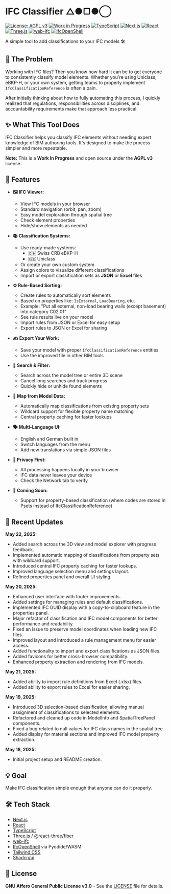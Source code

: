 # IFC Classifier △●▢●◯

[![License: AGPL v3](https://img.shields.io/badge/License-AGPL%20v3-blue.svg)](https://www.gnu.org/licenses/agpl-3.0)
[![Work in Progress](https://img.shields.io/badge/Status-WIP-orange.svg)]()
[![TypeScript](https://img.shields.io/badge/TypeScript-3178C6.svg?logo=typescript&logoColor=white)]()
[![Next.js](https://img.shields.io/badge/Next.js-000000.svg?logo=nextdotjs&logoColor=white)]()
[![React](https://img.shields.io/badge/React-61DAFB.svg?logo=react&logoColor=black)]()
[![Three.js](https://img.shields.io/badge/Three.js-000000.svg?logo=threedotjs&logoColor=white)]()
[![web-ifc](https://img.shields.io/badge/web--ifc-lightgrey.svg)]()
[![IfcOpenShell](https://img.shields.io/badge/IfcOpenShell-red.svg)]()

A simple tool to add classifications to your IFC models 🛠️

## 🎯 The Problem

Working with IFC files? Then you know how hard it can be to get everyone to consistently classify model elements. Whether you're using Uniclass, eBKP-H, or your own system, getting teams to properly implement `IfcClassificationReference` is often a pain.

After initially thinking about how to fully automating this process, I quickly realized that regulations, responsibilities across disciplines, and accountability requirements make that approach less practical.

## ✨ What This Tool Does

IFC Classifier helps you classify IFC elements without needing expert knowledge of BIM authoring tools. It's designed to make the process simpler and more repeatable.

**Note:** This is a **Work In Progress** and open source under the **AGPL v3** license.

## 🌟 Features

- **🖼️ IFC Viewer:**

  - View IFC models in your browser
  - Standard navigation (orbit, pan, zoom)
  - Easy model exploration through spatial tree
  - Check element properties
  - Hide/show elements as needed

- **📚 Classification Systems:**

  - Use ready-made systems:
    - 🇨🇭 Swiss CRB eBKP-H
    - 🇬🇧 Uniclass
  - Or create your own custom system
  - Assign colors to visualize different classifications
  - Import or export classification sets as **JSON** or **Excel** files

- **⚙️ Rule-Based Sorting:**

  - Create rules to automatically sort elements
  - Based on properties like: `IsExternal`, `LoadBearing`, etc.
  - Example: "Put all external, non-load bearing walls (except basement) into category C02.01"
  - See rule results live on your model
  - Import rules from JSON or Excel for easy setup
  - Export rules to JSON or Excel for sharing

- **✍️ Export Your Work:**

  - Save your model with proper `IfcClassificationReference` entities
  - Use the improved file in other BIM tools

- **🔎 Search & Filter:**

  - Search across the model tree or entire 3D scene
  - Cancel long searches and track progress
  - Quickly hide or unhide found elements

- **🔄 Map from Model Data:**

  - Automatically map classifications from existing property sets
  - Wildcard support for flexible property name matching
  - Central property caching for faster lookups

- **🗣️ Multi-Language UI:**

  - English and German built in
  - Switch languages from the menu
  - Add new translations via simple JSON files

- **🔐 Privacy First:**

  - All processing happens locally in your browser
  - IFC data never leaves your device
  - Check the Network tab to verify

- **🔮 Coming Soon:**
  - Support for property-based classification (where codes are stored in Psets instead of IfcClassificationReference)

## 🚀 Recent Updates

**May 22, 2025:**

- Added search across the 3D view and model explorer with progress feedback.
- Implemented automatic mapping of classifications from property sets with wildcard support.
- Introduced central IFC property caching for faster lookups.
- Improved language selection menu and settings layout.
- Refined properties panel and overall UI styling.

**May 20, 2025:**

- Enhanced user interface with footer improvements.
- Added settings for managing rules and default classifications.
- Implemented IFC GUID display with a copy-to-clipboard feature in the properties panel.
- Major refactor of classification and IFC model components for better performance and readability.
- Fixed an issue to preserve model coordinates when loading new IFC files.
- Improved layout and introduced a rule management menu for easier access.
- Added functionality to import and export classifications as JSON files.
- Added favicons for better cross-browser compatibility.
- Enhanced property extraction and rendering from IFC models.

**May 21, 2025:**

- Added ability to import rule definitions from Excel (.xlsx) files.
- Added ability to export rules to Excel for easier sharing.

**May 19, 2025:**

- Introduced 3D selection-based classification, allowing manual assignment of classifications to selected elements.
- Refactored and cleaned up code in ModelInfo and SpatialTreePanel components.
- Fixed a bug related to null values for IFC class names in the spatial tree.
- Added display for material sections and improved IFC model property extraction.

**May 18, 2025:**

- Initial project setup and README creation.

## 💡 Goal

Make IFC classification simple enough that anyone can do it properly.

## 🛠️ Tech Stack

- [Next.js](https://nextjs.org/)
- [React](https://reactjs.org/)
- [TypeScript](https://www.typescriptlang.org/)
- [Three.js](https://threejs.org/) / [@react-three/fiber](https://docs.pmnd.rs/react-three-fiber)
- [web-ifc](https://github.com/IFCjs/web-ifc)
- [IfcOpenShell](https://ifcopenshell.org/) via Pyodide/WASM
- [Tailwind CSS](https://tailwindcss.com/)
- [Shadcn/ui](https://ui.shadcn.com/)

## 📄 License

**GNU Affero General Public License v3.0** - See the [LICENSE](./LICENSE) file for details.
